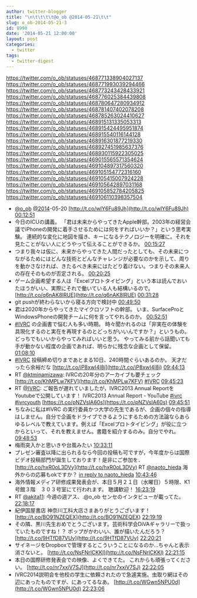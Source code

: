 ```yaml
---
author: twitter-blogger
title: "\n\t\t\t\t@o_ob @2014-05-21\t\t"
slug: o_ob-2014-05-21-3
id: 8990
date: '2014-05-21 12:00:00'
layout: post
categories:
  - twitter
tags:
  - twitter-digest
---
```


https://twitter.com/o_ob/statuses/468771338904027137 https://twitter.com/o_ob/statuses/468771993039294466 https://twitter.com/o_ob/statuses/468773243428433921 https://twitter.com/o_ob/statuses/468776025384439808 https://twitter.com/o_ob/statuses/468780647280934912 https://twitter.com/o_ob/statuses/468781407402078208 https://twitter.com/o_ob/statuses/468785263024410627 https://twitter.com/o_ob/statuses/468915131335053313 https://twitter.com/o_ob/statuses/468915424495951874 https://twitter.com/o_ob/statuses/468915540116144128 https://twitter.com/o_ob/statuses/468916301877219330 https://twitter.com/o_ob/statuses/468927451985637376 https://twitter.com/o_ob/statuses/468930115922305025 https://twitter.com/o_ob/statuses/469015565571354624 https://twitter.com/o_ob/statuses/469104897317560320 https://twitter.com/o_ob/statuses/469105154772316160 https://twitter.com/o_ob/statuses/469105415007924228 https://twitter.com/o_ob/statuses/469105642897031168 https://twitter.com/o_ob/statuses/469105852784205825 https://twitter.com/o_ob/statuses/469106110398357504  

*   [@o_ob](https://twitter.com/o_ob) [@2014](https://twitter.com/2014)-05-20 [http://t.co/wIY6Fu89Jh](http://t.co/wIY6Fu89Jh) [00:12:51](https://twitter.com/o_ob/statuses/468771338904027137)
*   今日のICUの講義。 「君は未来からやってきたApple幹部。2003年の経営会議でiPhoneの開発に着手させるためには何をすればいいか？」という思考実験。 連続的な変化に地図を描き、キーになるテクノロジーを明確に。それを見たことがない人にどうやって伝えることができるか。 [00:15:27](https://twitter.com/o_ob/statuses/468771993039294466)
*   つまり我々は仮に、未来からやってきた人間だったとしても、その未来につながるためにはどんな技術とどんなチャレンジが必要なのかを示して、周りを動かさなければ、きたるべき未来にはたどり着けない。つまりその未来人の存在そのものが否定される。 [00:20:25](https://twitter.com/o_ob/statuses/468773243428433921)
*   ゲーム企画希望する人は「Excelプロトタイピング」という本は読んでおいたほうがいい、実際にそれで働いている人も結構いるので。 [http://t.co/q6nAK8lRUE](http://t.co/q6nAK8lRUE) [00:31:28](https://twitter.com/o_ob/statuses/468776025384439808)
*   git pushが終わらないから寝る方向で検討中 [00:49:50](https://twitter.com/o_ob/statuses/468780647280934912)
*   君は2020年からやってきたマイクロソフトの幹部。 いま、SurfaceProとWindowsPhoneの開発チームに何を言ってやれるのか。 [00:52:51](https://twitter.com/o_ob/statuses/468781407402078208)
*   [#IVRC](https://twitter.com/search?q=%23IVRC&src=hash) の企画書で悩む人も多い時期。 時々聞かれるのは「非実在の体験を具現化するのと実在を再現するのとどっちがいいんですか？」というもの。 どっちでもいいからやってみればいいと思う。 やってみる前から話聞いても手が動かない程度の企画であれば、明らかに残念な企画として保留。 [01:08:10](https://twitter.com/o_ob/statuses/468785263024410627)
*   [#IVRC](https://twitter.com/search?q=%23IVRC&src=hash) 投稿締め切りまであとまる10日、240時間ぐらいあるのか。 天才だったら余裕だな [http://t.co/iP8xwI4I8i](http://t.co/iP8xwI4I8i) [09:44:13](https://twitter.com/o_ob/statuses/468915131335053313)
*   RT [@ktminamizawa](https://twitter.com/ktminamizawa): IVRCの20年分のアーカイブも要チェック [http://t.co/KhMPLw7KFV](http://t.co/KhMPLw7KFV) [#IVRC](https://twitter.com/search?q=%23IVRC&src=hash) [09:45:23](https://twitter.com/o_ob/statuses/468915424495951874)
*   RT [@IVRC](https://twitter.com/IVRC): ご報告が遅れていましたが，IVRC2013 Annual ReportをYoutubeで公開しています！ IVRC2013 Annual Report - YouTube [#ivrc](https://twitter.com/search?q=%23ivrc&src=hash) [#ivrcyouth](https://twitter.com/search?q=%23ivrcyouth&src=hash) [https://t.co/pNZVsIA60s](https://t.co/pNZVsIA60s) [09:45:51](https://twitter.com/o_ob/statuses/468915540116144128)
*   ちなみに私は#IVRC の実行委員かつ大学の先生であるが、企画の個々の指導はしません。自分で企画をドライブできるようにするための方法論ならあらゆるレベルで教えています。例えば「Excelプロトタイピング」が役に立つからといって、それを教えません。書籍を紹介するのみ。自分でやれ。 [09:48:53](https://twitter.com/o_ob/statuses/468916301877219330)
*   梅雨突入かと思いきや台風みたい [10:33:11](https://twitter.com/o_ob/statuses/468927451985637376)
*   プレゼン審査以降に出られるなら今回の投稿も可ですが，今年度からは国際ビデオ投稿部門が誕生しております！是非にご参加を． [http://t.co/hxR0oL3DVy](http://t.co/hxR0oL3DVy) RT [@naoto_hieda](https://twitter.com/naoto_hieda) 海外からの応募もokですか？ [in reply to naoto_hieda](https://twitter.com/naoto_hieda/statuses/468922586748157952) [10:43:46](https://twitter.com/o_ob/statuses/468930115922305025)
*   海外情報メディア研修成果発表会が、本日５月２１日（水曜日）５時限、K1号館３階　３０３号室にて行われます。 聴講歓迎！ [16:23:19](https://twitter.com/o_ob/statuses/469015565571354624)
*   RT [@akita11](https://twitter.com/akita11): 今週の週アス、.@o_ob センセのインタビューが載ってた。 [22:18:17](https://twitter.com/o_ob/statuses/469104897317560320)
*   紀伊国屋書店 神奈川工科大店さまありがとうございます！ [http://t.co/BO91NZEQEX](http://t.co/BO91NZEQEX) [22:19:19](https://twitter.com/o_ob/statuses/469105154772316160)
*   その隣、黒川先生おめでとうございます。芸術科学会DiVAギャラリーで扱っていたものですね！？ ポップがかわいい、誰が描いたんだろう？ [http://t.co/9HTfD87VUv](http://t.co/9HTfD87VUv) [22:20:21](https://twitter.com/o_ob/statuses/469105415007924228)
*   サイネージをDropboxで管理するとこういうことになるのか...ちゃんと表示消さないと。 [http://t.co/NsFNrlCKKl](http://t.co/NsFNrlCKKl) [22:21:15](https://twitter.com/o_ob/statuses/469105642897031168)
*   本日の国際研修発表会での映像、よくできてた。 これからも頑張ってください。 [http://t.co/nr7xxiV7SJ](http://t.co/nr7xxiV7SJ) [22:22:05](https://twitter.com/o_ob/statuses/469105852784205825)
*   IVRC2014説明会を他校の学生に依頼されたので急遽実施。虫取り網はその辺にあったものですが、にあってるなあ。 [http://t.co/WGwn5NPU0d](http://t.co/WGwn5NPU0d) [22:23:06](https://twitter.com/o_ob/statuses/469106110398357504)